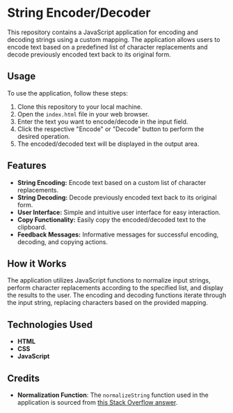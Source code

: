 # String Encoder/Decoder

This repository contains a JavaScript application for encoding and decoding strings using a custom mapping. The application allows users to encode text based on a predefined list of character replacements and decode previously encoded text back to its original form.

## Usage

To use the application, follow these steps:

1. Clone this repository to your local machine.
2. Open the `index.html` file in your web browser.
3. Enter the text you want to encode/decode in the input field.
4. Click the respective "Encode" or "Decode" button to perform the desired operation.
5. The encoded/decoded text will be displayed in the output area.

## Features

- **String Encoding:** Encode text based on a custom list of character replacements.
- **String Decoding:** Decode previously encoded text back to its original form.
- **User Interface:** Simple and intuitive user interface for easy interaction.
- **Copy Functionality:** Easily copy the encoded/decoded text to the clipboard.
- **Feedback Messages:** Informative messages for successful encoding, decoding, and copying actions.

## How it Works

The application utilizes JavaScript functions to normalize input strings, perform character replacements according to the specified list, and display the results to the user. The encoding and decoding functions iterate through the input string, replacing characters based on the provided mapping.

## Technologies Used

- **HTML**
- **CSS**
- **JavaScript**

## Credits

- **Normalization Function**: The `normalizeString` function used in the application is sourced from [this Stack Overflow answer](https://stackoverflow.com/a/37511463).
